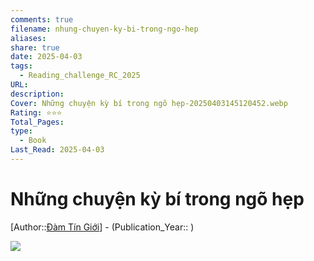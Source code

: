 ```yaml
---
comments: true
filename: nhung-chuyen-ky-bi-trong-ngo-hep
aliases: 
share: true
date: 2025-04-03
tags:
  - Reading_challenge_RC_2025
URL: 
description: 
Cover: Những chuyện kỳ bí trong ngõ hẹp-20250403145120452.webp
Rating: ⭐⭐⭐
Total_Pages: 
type:
  - Book
Last_Read: 2025-04-03
---
```

# Những chuyện kỳ bí trong ngõ hẹp  
[Author::[Đàm Tín Giới](%C4%90%C3%A0m%20T%C3%ADn%20Gi%E1%BB%9Bi.md)] - (Publication_Year:: )  
  
![](https://i.imgur.com/RCp7CzW.jpeg)  
